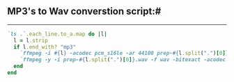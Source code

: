 ## MP3's to Wav converstion script:#
---

```ruby
`ls .`.each_line.to_a.map do |l|
  l = l.strip
  if l.end_with? "mp3"
    `ffmpeg -i #{l} -acodec pcm_s16le -ar 44100 prep-#{l.split(".")[0]}.wav`
    `ffmpeg -y -i prep-#{l.split(".")[0]}.wav -f wav -bitexact -acodec pcm_s16le -ar 44100 -ac 1 #{l.split(".")[0]}.wav`
  end
end
```
